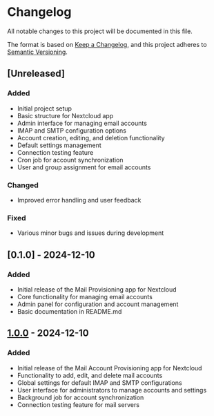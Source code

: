 # Changelog
All notable changes to this project will be documented in this file.

The format is based on [Keep a Changelog](https://keepachangelog.com/en/1.0.0/),
and this project adheres to [Semantic Versioning](https://semver.org/spec/v2.0.0.html).

## [Unreleased]

### Added
- Initial project setup
- Basic structure for Nextcloud app
- Admin interface for managing email accounts
- IMAP and SMTP configuration options
- Account creation, editing, and deletion functionality
- Default settings management
- Connection testing feature
- Cron job for account synchronization
- User and group assignment for email accounts

### Changed
- Improved error handling and user feedback

### Fixed
- Various minor bugs and issues during development

## [0.1.0] - 2024-12-10
### Added
- Initial release of the Mail Provisioning app for Nextcloud
- Core functionality for managing email accounts
- Admin panel for configuration and account management
- Basic documentation in README.md

## [1.0.0] - 2024-12-10
### Added
- Initial release of the Mail Account Provisioning app for Nextcloud
- Functionality to add, edit, and delete mail accounts
- Global settings for default IMAP and SMTP configurations
- User interface for administrators to manage accounts and settings
- Background job for account synchronization
- Connection testing feature for mail servers

[1.0.0]: https://github.com/Abiturientia-am-GymSL-e-V/nc_mail_provision/releases/tag/v1.0.0